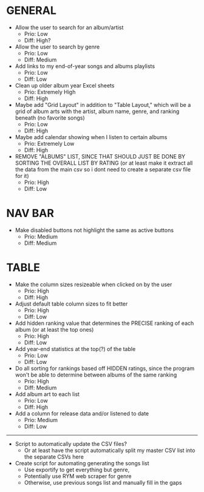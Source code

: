 # GENERAL
* Allow the user to search for an album/artist
    - Prio: Low
    - Diff: High?
* Allow the user to search by genre
    - Prio: Low
    - Diff: Medium
* Add links to my end-of-year songs and albums playlists
    - Prio: Low
    - Diff: Low
* Clean up older album year Excel sheets
    - Prio: Extremely High
    - Diff: High
* Maybe add "Grid Layout" in addition to "Table Layout," which will be a grid of album arts with the artist, album name, genre, and ranking beneath (no favorite songs)
    - Prio: Low
    - Diff: High
* Maybe add calendar showing when I listen to certain albums
    - Prio: Extremely Low
    - Diff: High
* REMOVE "ALBUMS" LIST, SINCE THAT SHOULD JUST BE DONE BY SORTING THE OVERALL LIST BY RATING (or at least make it extract all the data from the main csv so i dont need to create a separate csv file for it)
    - Prio: High
    - Diff: Low


# NAV BAR
* Make disabled buttons not highlight the same as active buttons
    - Prio: Medium
    - Diff: Medium

# TABLE
* Make the column sizes resizeable when clicked on by the user
    - Prio: High
    - Diff: High
* Adjust default table column sizes to fit better
    - Prio: High
    - Diff: Low
* Add hidden ranking value that determines the PRECISE ranking of each album (or at least the top ones)
    - Prio: High
    - Diff: Low
* Add year-end statistics at the top(?) of the table
    - Prio: Low
    - Diff: Low
* Do all sorting for rankings based off HIDDEN ratings, since the program won't be able to determine between albums of the same ranking
    - Prio: High
    - Diff: Medium
* Add album art to each list
    - Prio: Low
    - Diff: High
* Add a column for release data and/or listened to date
    - Prio: Medium
    - Diff: Low


---
* Script to automatically update the CSV files?
    - Or at least have the script automatically split my master CSV list into the separate CSVs here
* Create script for automating generating the songs list
    - Use exportify to get everything but genre,
    - Potentially use RYM web scraper for genre
    - Otherwise, use previous songs list and manually fill in the gaps
